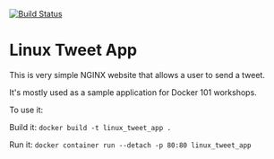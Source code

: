 [![Build Status](https://travis-ci.org/ahoa/autobuilds.svg?branch=master)](https://travis-ci.org/ahoa/autobuilds)
# Linux Tweet App

This is very simple NGINX website that allows a user to send a tweet. 

It's mostly used as a sample application for Docker 101 workshops. 

To use it:

Build it:
`docker build -t linux_tweet_app .`

Run it:
`docker container run --detach -p 80:80 linux_tweet_app`
